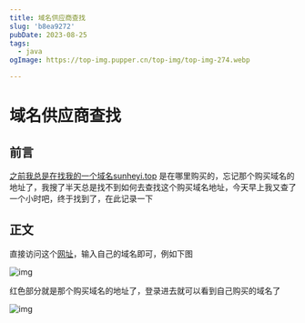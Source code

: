 ```yaml
---
title: 域名供应商查找
slug: 'b8ea9272'
pubDate: 2023-08-25
tags: 
  - java
ogImage: https://top-img.pupper.cn/top-img/top-img-274.webp

---
```


# 域名供应商查找

## 前言

[之前我总是在找我的一个域名sunheyi.top](http://之前我总是在找我的一个域名sunheyi.top) 是在哪里购买的，忘记那个购买域名的地址了，我搜了半天总是找不到如何去查找这个购买域名地址，今天早上我又查了一个小时吧，终于找到了，在此记录一下

## 正文

直接访问这个[网址](https://www.dynadot.com/domain/whois?)，输入自己的域名即可，例如下图

![img](https://shyblog.oss-cn-beijing.aliyuncs.com/img/image-ngit.png)

红色部分就是那个购买域名的地址了，登录进去就可以看到自己购买的域名了

![img](https://shyblog.oss-cn-beijing.aliyuncs.com/img/image-yiyn.png)
